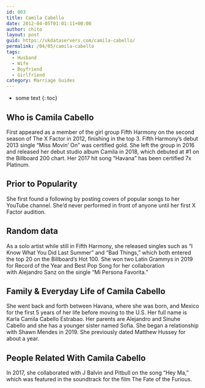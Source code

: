 ```yaml
---
id: 803
title: Camila Cabello
date: 2012-04-05T01:01:11+00:00
author: chito
layout: post
guid: https://ukdataservers.com/camila-cabello/
permalink: /04/05/camila-cabello
tags:
  - Husband
  - Wife
  - Boyfriend
  - Girlfriend
category: Marriage Guides
---
```


* some text
{: toc}


## Who is  Camila Cabello
                  
                  
                  
First appeared as a member of the girl group Fifth Harmony on the second season of The X Factor in 2012, finishing in the top 3. Fifth Harmony&#8217;s debut 2013 single &#8220;Miss Movin&#8217; On&#8221; was certified gold. She left the group in 2016 and released her debut studio album Camila in 2018, which debuted at #1 on the Billboard 200 chart. Her 2017 hit song &#8220;Havana&#8221; has been certified 7x Platinum. 
                  
                
                
                
## Prior to Popularity 
                  
                  
                  
She first found a following by posting covers of popular songs to her YouTube channel. She&#8217;d never performed in front of anyone until her first X Factor audition. 
                  
                
                
                
## Random data 
                  
                  
                  
As a solo artist while still in Fifth Harmony, she released singles such as &#8220;I Know What You Did Last Summer&#8221; and &#8220;Bad Things,&#8221; which both entered the top 20 on the Billboard&#8217;s Hot 100. She won two Latin Grammys in 2019 for Record of the Year and Best Pop Song for her collaboration with Alejandro Sanz on the single &#8220;Mi Persona Favorita.&#8221; 
                  
                
                
                
## Family & Everyday Life of Camila Cabello
                  
                  
                  
She went back and forth between Havana, where she was born, and Mexico for the first 5 years of her life before moving to the U.S. Her full name is Karla Camila Cabello Estrabao. Her parents are Alejandro and Sinuhe Cabello and she has a younger sister named Sofia. She began a relationship with Shawn Mendes in 2019. She previously dated Matthew Hussey for about a year. 
                  
                
                
                
## People Related With  Camila Cabello
                  
                  
                  
In 2017, she collaborated with J Balvin and Pitbull on the song &#8220;Hey Ma,&#8221; which was featured in the soundtrack for the film The Fate of the Furious. 
                  
                
              
            
          
          
          
    
    
  
